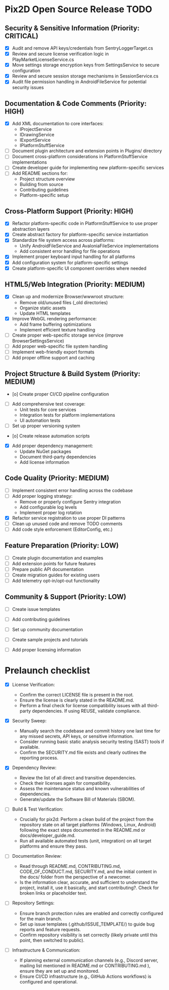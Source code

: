 # Pix2D Open Source Release TODO

## Security & Sensitive Information (Priority: CRITICAL)
- [x] Audit and remove API keys/credentials from SentryLoggerTarget.cs
- [x] Review and secure license verification logic in PlayMarketLicenseService.cs
- [x] Move settings storage encryption keys from SettingsService to secure configuration
- [x] Review and secure session storage mechanisms in SessionService.cs
- [x] Audit file permission handling in AndroidFileService for potential security issues

## Documentation & Code Comments (Priority: HIGH)
- [x] Add XML documentation to core interfaces:
  - IProjectService
  - IDrawingService
  - IExportService
  - IPlatformStuffService
- [ ] Document plugin architecture and extension points in Plugins/ directory
- [ ] Document cross-platform considerations in PlatformStuffService implementations
- [ ] Create developer guide for implementing new platform-specific services
- [ ] Add README sections for:
  - Project structure overview
  - Building from source
  - Contributing guidelines
  - Platform-specific setup

## Cross-Platform Support (Priority: HIGH) 
- [x] Refactor platform-specific code in PlatformStuffService to use proper abstraction layers
- [x] Create abstract factory for platform-specific service instantiation
- [x] Standardize file system access across platforms:
  - Unify AndroidFileService and AvaloniaFileService implementations
  - Add consistent error handling for file operations
- [x] Implement proper keyboard input handling for all platforms
- [x] Add configuration system for platform-specific settings
- [x] Create platform-specific UI component overrides where needed

## HTML5/Web Integration (Priority: MEDIUM)
- [x] Clean up and modernize Browser/wwwroot structure:
  - Remove old/unused files (_old directories)
  - Organize static assets
  - Update HTML templates
- [x] Improve WebGL rendering performance:
  - Add frame buffering optimizations
  - Implement efficient texture handling
- [ ] Create proper web-specific storage service (improve BrowserSettingsService)
- [ ] Add proper web-specific file system handling
- [ ] Implement web-friendly export formats
- [ ] Add proper offline support and caching

## Project Structure & Build System (Priority: MEDIUM)
- [o] Create proper CI/CD pipeline configuration
- [ ] Add comprehensive test coverage:
  - Unit tests for core services
  - Integration tests for platform implementations
  - UI automation tests
- [ ] Set up proper versioning system
- [o] Create release automation scripts
- [x] Add proper dependency management:
  - Update NuGet packages
  - Document third-party dependencies
  - Add license information

## Code Quality (Priority: MEDIUM)
- [ ] Implement consistent error handling across the codebase
- [ ] Add proper logging strategy:
  - Remove or properly configure Sentry integration
  - Add configurable log levels
  - Implement proper log rotation
- [x] Refactor service registration to use proper DI patterns
- [ ] Clean up unused code and remove TODO comments
- [ ] Add code style enforcement (EditorConfig, etc.)

## Feature Preparation (Priority: LOW)
- [ ] Create plugin documentation and examples
- [ ] Add extension points for future features
- [ ] Prepare public API documentation
- [ ] Create migration guides for existing users
- [ ] Add telemetry opt-in/opt-out functionality

## Community & Support (Priority: LOW)
- [ ] Create issue templates
- [ ] Add contributing guidelines
- [ ] Set up community documentation
- [ ] Create sample projects and tutorials
- [ ] Add proper licensing information


# Prelaunch checklist

- [x] License Verification:
  - Confirm the correct LICENSE file is present in the root.
  - Ensure the license is clearly stated in the README.md.
  - Perform a final check for license compatibility issues with all third-party dependencies. If using REUSE, validate compliance.   

- [x] Security Sweep:
  - Manually search the codebase and commit history one last time for any missed  secrets, API keys, or sensitive information.
  - Consider running basic static analysis security testing (SAST) tools if available.
  - Confirm the SECURITY.md file exists and clearly outlines the reporting process.   

- [x] Dependency Review:
  - Review the list of all direct and transitive dependencies.
  - Check their licenses again for compatibility.   
  - Assess the maintenance status and known vulnerabilities of dependencies.   
  - Generate/update the Software Bill of Materials (SBOM).   

- [ ] Build & Test Verification:
  - Crucially for pix2d: Perform a clean build of the project from the repository state on all target platforms (Windows, Linux, Android) following the exact steps documented in the README.md or docs/developer_guide.md.   
  - Run all available automated tests (unit, integration) on all target platforms and ensure they pass.

- [ ] Documentation Review:
  - Read through README.md, CONTRIBUTING.md, CODE_OF_CONDUCT.md, SECURITY.md, and the initial content in the docs/ folder from the perspective of a newcomer.
  - Is the information clear, accurate, and sufficient to understand the project, install it, use it basically, and start contributing?. Check for broken links or placeholder text.   

- [ ] Repository Settings:
  - Ensure branch protection rules are enabled and correctly configured for the main branch.   
  - Set up issue templates (.github/ISSUE_TEMPLATE/) to guide bug reports and feature requests.   
  - Confirm repository visibility is set correctly (likely private until this point, then switched to public).

- [ ] Infrastructure & Communication:
  - If planning external communication channels (e.g., Discord server, mailing list mentioned in README.md or CONTRIBUTING.md ), ensure they are set up and monitored.
  - Ensure CI/CD infrastructure (e.g., GitHub Actions workflows) is configured and operational.   
